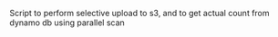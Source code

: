Script to perform selective upload to s3, and to get actual count from dynamo db using parallel scan
